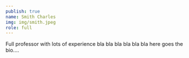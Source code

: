 ```yaml
---
publish: true
name: Smith Charles 
img: img/smith.jpeg
role: full
--- 
```


Full professor with lots of experience
bla bla bla bla bla bla 
here goes the bio....

